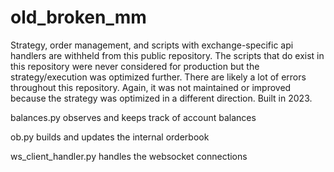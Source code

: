 # old_broken_mm

Strategy, order management, and scripts with exchange-specific api handlers are withheld from this public repository. The scripts that do exist in this repository were never considered for production but the strategy/execution was optimized further. There are likely a lot of errors throughout this repository. Again, it was not maintained or improved because the strategy was optimized in a different direction. Built in 2023.

balances.py observes and keeps track of account balances

ob.py builds and updates the internal orderbook

ws_client_handler.py handles the websocket connections
